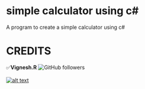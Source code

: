 [1.1]: https://img.icons8.com/ios-filled/25/000000/instagram-new.png
[2]: https://www.instagram.com/vignesh_r_

# simple calculator using c#
A program to create a simple calculator using c#

# CREDITS
:white_check_mark:**Vignesh.R**
![GitHub followers](https://img.shields.io/github/followers/codervignesh?label=codervignesh&style=social)  <br/>
<br/>
[![alt text][1.1]][2]<br/>
